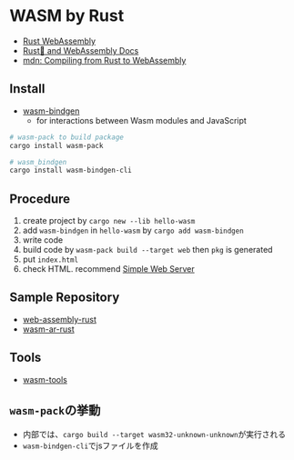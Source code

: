 # WASM by Rust

- [Rust WebAssembly](https://www.rust-lang.org/what/wasm)
- [Rust🦀 and WebAssembly Docs](https://rustwasm.github.io/docs/book/introduction.html)
- [mdn: Compiling from Rust to WebAssembly](https://developer.mozilla.org/en-US/docs/WebAssembly/Rust_to_Wasm)

## Install

- [wasm-bindgen](https://github.com/rustwasm/wasm-bindgen)
  - for interactions between Wasm modules and JavaScript

```sh
# wasm-pack to build package
cargo install wasm-pack

# wasm_bindgen
cargo install wasm-bindgen-cli
```

## Procedure

1. create project by `cargo new --lib hello-wasm`
2. add `wasm-bindgen` in `hello-wasm` by `cargo add wasm-bindgen`
3. write code
4. build code by `wasm-pack build --target web` then `pkg` is generated
5. put `index.html`
6. check HTML. recommend [Simple Web Server](https://apps.apple.com/us/app/simple-web-server/id1625925255?mt=12&itsct=apps_box_badge&itscg=30200)

## Sample Repository

- [web-assembly-rust](https://github.com/hiromaily/web-assembly-rust)
- [wasm-ar-rust](https://github.com/hiromaily/wasm-ar-rust)

## Tools

- [wasm-tools](https://crates.io/crates/wasm-tools)

## `wasm-pack`の挙動

- 内部では、`cargo build --target wasm32-unknown-unknown`が実行される
- `wasm-bindgen-cli`でjsファイルを作成
